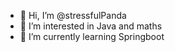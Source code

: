 - 👋 Hi, I’m @stressfulPanda
- 👀 I’m interested in Java and maths
- 🌱 I’m currently learning Springboot

<!---
stressfulPanda/stressfulPanda is a ✨ special ✨ repository because its `README.md` (this file) appears on your GitHub profile.
You can click the Preview link to take a look at your changes.
--->

